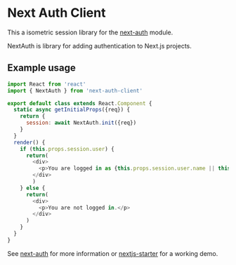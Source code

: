 # Next Auth Client

This a isometric session library for the [next-auth](https://www.npmjs.com/package/next-auth) module.

NextAuth is library for adding authentication to Next.js projects.

## Example usage

````javascript
import React from 'react'
import { NextAuth } from 'next-auth-client'

export default class extends React.Component {
  static async getInitialProps({req}) {
    return {
      session: await NextAuth.init({req})
    }
  }
  render() {
    if (this.props.session.user) {
      return(
        <div>
          <p>You are logged in as {this.props.session.user.name || this.props.session.user.email}.</p>
        </div>
        )
    } else {
      return(
        <div>
          <p>You are not logged in.</p>
        </div>
      )
    }
  }
}
````

See [next-auth](https://www.npmjs.com/package/next-auth) for more information or [nextjs-starter](https://nextjs-starter.now.sh) for a working demo.